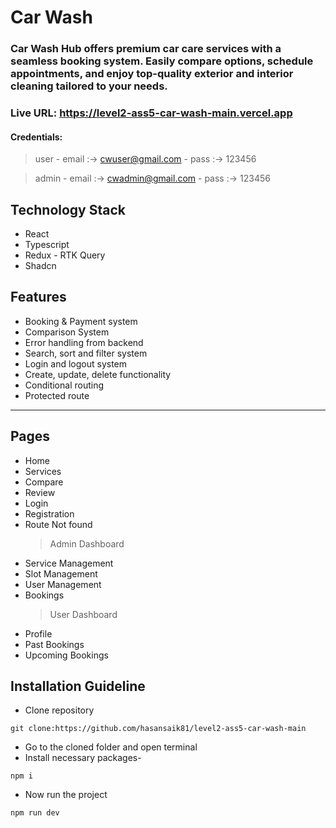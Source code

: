 # Car Wash

### Car Wash Hub offers premium car care services with a seamless booking system. Easily compare options, schedule appointments, and enjoy top-quality exterior and interior cleaning tailored to your needs.

### Live URL: https://level2-ass5-car-wash-main.vercel.app
#### Credentials:

> user - email :-> cwuser@gmail.com - pass :-> 123456

> admin - email :-> cwadmin@gmail.com - pass :-> 123456

## Technology Stack

- React
- Typescript
- Redux - RTK Query
- Shadcn

## Features

- Booking & Payment system
- Comparison System
- Error handling from backend
- Search, sort and filter system
- Login and logout system
- Create, update, delete functionality
- Conditional routing
- Protected route

---

## Pages

- Home
- Services
- Compare
- Review
- Login
- Registration
- Route Not found
  > Admin Dashboard
- Service Management
- Slot Management
- User Management
- Bookings
  > User Dashboard
- Profile
- Past Bookings
- Upcoming Bookings

## Installation Guideline

- Clone repository

```
git clone:https://github.com/hasansaik81/level2-ass5-car-wash-main
```

- Go to the cloned folder and open terminal
- Install necessary packages-

```
npm i
```

- Now run the project

```
npm run dev
```
